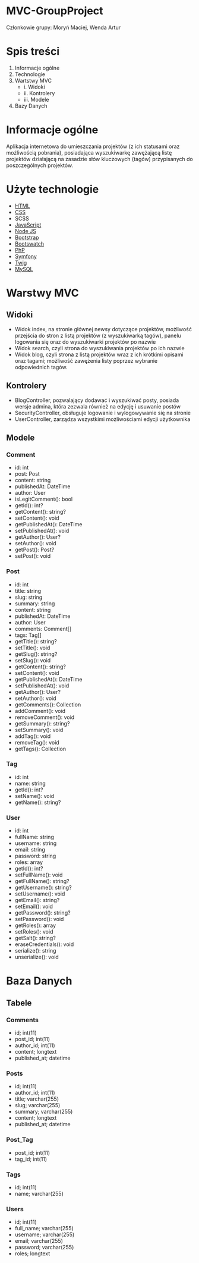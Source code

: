 # MVC-GroupProject
Członkowie grupy: Moryń Maciej, Wenda Artur

# Spis treści
1. Informacje ogólne
2. Technologie
3. Wartstwy MVC
	* i. Widoki
	* ii. Kontrolery
	* iii. Modele
4. Bazy Danych

# Informacje ogólne
Aplikacja internetowa do umieszczania projektów (z ich statusami oraz możliwością pobrania),
posiadająca wyszukiwarkę zawężającą listę projektów działającą na zasadzie słów kluczowych (tagów)
przypisanych do poszczególnych projektów.

# Użyte technologie
- [HTML](https://www.w3schools.com/html/)
- [CSS](https://www.w3schools.com/css/)
- SCSS
- [JavaScript](https://www.w3schools.com/js/)
- [Node JS](https://nodejs.org/en/)
- [Bootstrap](https://getbootstrap.com/)
- [Bootswatch](https://bootswatch.com/)
- [PhP](https://www.php.net/)
- [Symfony](https://symfony.com/)
- [Twig](https://twig.symfony.com/)
- [MySQL](https://www.mysql.com/)

# Warstwy MVC

## Widoki
* Widok index, na stronie głównej newsy dotyczące projektów, możliwość przejścia do stron z listą projektów (z wyszukiwarką tagów),
	panelu logowania się oraz do wyszukiwarki projektów po nazwie
*	Widok search, czyli strona do wyszukiwania projektów po ich nazwie
*	Widok blog, czyli strona z listą projektów wraz z ich krótkimi opisami oraz tagami; możliwość zawężenia listy poprzez
	wybranie odpowiednich tagów.
	
## Kontrolery
- BlogController, pozwalający dodawać i wyszukiwać posty, posiada wersje admina, która zezwala również na edycję i usuwanie postów
- SecurityController, obsługuje logowanie i wylogowywanie się na stronie
- UserController, zarządza wszystkimi możliwościami edycji użytkownika

## Modele
### Comment
- id: int
- post: Post
- content: string
- publishedAt: DateTime
- author: User
- isLegitComment(): bool
- getId(): int?
- getContent(): string?
- setContent(): void
- getPublishedAt(): DateTime
- setPublishedAt(): void
- getAuthor(): User?
- setAuthor(): void
- getPost(): Post?
- setPost(): void

### Post
- id: int
- title: string
- slug: string
- summary: string 
- content: string
- publishedAt: DateTime
- author: User
- comments: Comment[]
- tags: Tag[]
- getTitle(): string?
- setTitle(): void
- getSlug(): string?
- setSlug(): void
- getContent(): string?
- setContent(): void
- getPublishedAt(): DateTime
- setPublishedAt(): void
- getAuthor(): User?
- setAuthor(): void
- getComments(): Collection
- addComment(): void
- removeComment(): void
- getSummary(): string?
- setSummary(): void
- addTag(): void
- removeTag(): void
- getTags(): Collection

### Tag
- id: int
- name: string
- getId(): int?
- setName(): void
- getName(): string?

### User
- id: int
- fullName: string
- username: string
- email: string
- password: string
- roles: array
- getId(): int?
- setFullName(): void
- getFullName(): string?
- getUsername(): string?
- setUsername(): void
- getEmail(): string?
- setEmail(): void
- getPassword(): string?
- setPassword(): void
- getRoles(): array
- setRoles(): void
- getSalt(): string?
- eraseCredentials(): void
- serialize(): string
- unserialize(): void

# Baza Danych
## Tabele
### Comments
- id; int(11)
- post_id; int(11)
- author_id; int(11)
- content; longtext
- published_at; datetime

### Posts
- id; int(11)
- author_id; int(11)
- title; varchar(255)
- slug; varchar(255)
- summary; varchar(255)
- content; longtext
- published_at; datetime

### Post_Tag
- post_id; int(11)
- tag_id; int(11)

### Tags
- id; int(11)
- name; varchar(255)

### Users
- id; int(11)
- full_name; varchar(255)
- username; varchar(255)
- email; varchar(255)
- password; varchar(255)
- roles; longtext
